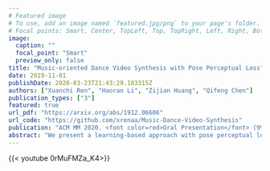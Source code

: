 ```yaml
---
# Featured image
# To use, add an image named `featured.jpg/png` to your page's folder.
# Focal points: Smart, Center, TopLeft, Top, TopRight, Left, Right, BottomLeft, Bottom, BottomRight.
image:
  caption: ""
  focal_point: "Smart"
  preview_only: false
title: "Music-oriented Dance Video Synthesis with Pose Perceptual Loss"
date: 2019-11-01
publishDate: 2020-03-23T21:43:29.183315Z
authors: ["Xuanchi Ren", "Haoran Li", "Zijian Huang", "Qifeng Chen"]
publication_types: ["3"]
featured: true
url_pdf: "https://arxiv.org/abs/1912.06606"
url_code: "https://github.com/xrenaa/Music-Dance-Video-Synthesis"
publication: "ACM MM 2020. <font color=red>Oral Presentation</font> (9% acceptance rate)"
abstract: "We present a learning-based approach with pose perceptual loss for automatic music video generation. Our method can produce a realistic dance video that conforms to the beats and rhymes of almost any given music. To achieve this, we firstly generate a human skeleton sequence from music and then apply the learned pose-to-appearance mapping to generate the final video. In the stage of generating skeleton sequences, we utilize two discriminators to capture different aspects of the sequence and propose a novel pose perceptual loss to produce natural dances. Besides, we also provide a new cross-modal evaluation to evaluate the dance quality, which is able to estimate the similarity between two modalities of music and dance. Finally, a user study is conducted to demonstrate that dance video synthesized by the presented approach produces surprisingly realistic results."
---
```


{{< youtube 0rMuFMZa_K4>}}

